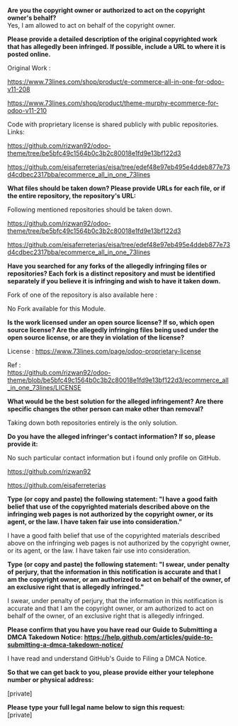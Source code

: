 **Are you the copyright owner or authorized to act on the copyright owner's behalf?**      
Yes, I am allowed to act on behalf of the copyright owner.     
     
**Please provide a detailed description of the original copyrighted work that has allegedly been infringed. If possible, include a URL to where it is posted online.**     
     
Original Work :     
     
https://www.73lines.com/shop/product/e-commerce-all-in-one-for-odoo-v11-208     
     
https://www.73lines.com/shop/product/theme-murphy-ecommerce-for-odoo-v11-210     
     
Code with proprietary license is shared publicly with public repositories.      
Links:     
     
https://github.com/rizwan92/odoo-theme/tree/be5bfc49c1564b0c3b2c80018e1fd9e13bf122d3     
     
https://github.com/eisaferreterias/eisa/tree/edef48e97eb495e4ddeb877e73d4cdbec2317bba/ecommerce_all_in_one_73lines     
     
**What files should be taken down? Please provide URLs for each file, or if the entire repository, the repository's URL:**     
     
Following mentioned repositories should be taken down.     
     
https://github.com/rizwan92/odoo-theme/tree/be5bfc49c1564b0c3b2c80018e1fd9e13bf122d3     
     
https://github.com/eisaferreterias/eisa/tree/edef48e97eb495e4ddeb877e73d4cdbec2317bba/ecommerce_all_in_one_73lines     
     
**Have you searched for any forks of the allegedly infringing files or repositories? Each fork is a distinct repository and must be identified separately if you believe it is infringing and wish to have it taken down.**     
     
Fork of one of the repository is also available here :     
     
No Fork available for this Module.     
     
**Is the work licensed under an open source license? If so, which open source license? Are the allegedly infringing files being used under the open source license, or are they in violation of the license?**     
     
License : https://www.73lines.com/page/odoo-proprietary-license     
     
Ref :      
https://github.com/rizwan92/odoo-theme/blob/be5bfc49c1564b0c3b2c80018e1fd9e13bf122d3/ecommerce_all_in_one_73lines/LICENSE     
     
**What would be the best solution for the alleged infringement? Are there specific changes the other person can make other than removal?**     
     
Taking down both repositories entirely is the only solution.     
     
**Do you have the alleged infringer's contact information? If so, please provide it:**     
     
No such particular contact information but i found only profile on GitHub.     
     
https://github.com/rizwan92     
     
https://github.com/eisaferreterias     
     
**Type (or copy and paste) the following statement: "I have a good faith belief that use of the copyrighted materials described above on the infringing web pages is not authorized by the copyright owner, or its agent, or the law. I have taken fair use into consideration."**     
     
I have a good faith belief that use of the copyrighted materials described above on the infringing web pages is not authorized by the copyright owner, or its agent, or the law. I have taken fair use into consideration.     
     
**Type (or copy and paste) the following statement: "I swear, under penalty of perjury, that the information in this notification is accurate and that I am the copyright owner, or am authorized to act on behalf of the owner, of an exclusive right that is allegedly infringed."**     
     
I swear, under penalty of perjury, that the information in this notification is accurate and that I am the copyright owner, or am authorized to act on behalf of the owner, of an exclusive right that is allegedly infringed.     
     
**Please confirm that you have you have read our Guide to Submitting a DMCA Takedown Notice: https://help.github.com/articles/guide-to-submitting-a-dmca-takedown-notice/**     
     
I have read and understand GitHub's Guide to Filing a DMCA Notice.     
     
**So that we can get back to you, please provide either your telephone number or physical address:**     
     
[private]      
     
**Please type your full legal name below to sign this request:**      
[private]  

